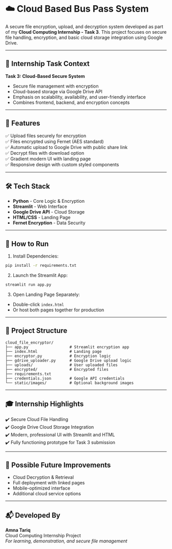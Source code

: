 # ☁️ Cloud Based Bus Pass System

A secure file encryption, upload, and decryption system developed as part of my **Cloud Computing Internship - Task 3**. This project focuses on secure file handling, encryption, and basic cloud storage integration using Google Drive.

---

## 🎯 Internship Task Context

**Task 3: Cloud-Based Secure System**
- Secure file management with encryption
- Cloud-based storage via Google Drive API
- Emphasis on scalability, availability, and user-friendly interface
- Combines frontend, backend, and encryption concepts

---

## 🌟 Features

✅ Upload files securely for encryption  
✅ Files encrypted using Fernet (AES standard)  
✅ Automatic upload to Google Drive with public share link  
✅ Decrypt files with download option  
✅ Gradient modern UI with landing page  
✅ Responsive design with custom styled components  

---

## 🛠️ Tech Stack

- **Python** - Core Logic & Encryption  
- **Streamlit** - Web Interface  
- **Google Drive API** - Cloud Storage  
- **HTML/CSS** - Landing Page  
- **Fernet Encryption** - Data Security  

---

## 🚀 How to Run

1. Install Dependencies:
```bash
pip install -r requirements.txt
```

2. Launch the Streamlit App:
```bash
streamlit run app.py
```

3. Open Landing Page Separately:
- Double-click `index.html`
- Or host both pages together for production

---

## 📁 Project Structure

```
cloud_file_encryptor/
├── app.py                  # Streamlit encryption app
├── index.html              # Landing page
├── encryptor.py            # Encryption logic
├── gdrive_uploader.py      # Google Drive upload logic
├── uploads/                # User uploaded files
├── encrypted/              # Encrypted files
├── requirements.txt
├── credentials.json        # Google API credentials
└── static/images/          # Optional background images
```

---

## 🎓 Internship Highlights

✔️ Secure Cloud File Handling  
✔️ Google Drive Cloud Storage Integration  
✔️ Modern, professional UI with Streamlit and HTML  
✔️ Fully functioning prototype for Task 3 submission  

---

## 🔧 Possible Future Improvements

- Cloud Decryption & Retrieval  
- Full deployment with linked pages  
- Mobile-optimized interface  
- Additional cloud service options  

---

## 📬 Developed By

**Amna Tariq**  
Cloud Computing Internship Project  
*For learning, demonstration, and secure file management*
